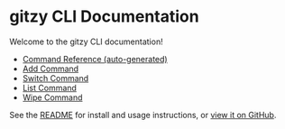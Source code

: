 # gitzy CLI Documentation

Welcome to the gitzy CLI documentation!

- [Command Reference (auto-generated)](cli/gitzy.md)
- [Add Command](cli/gitzy_add.md)
- [Switch Command](cli/gitzy_switch.md)
- [List Command](cli/gitzy_list.md)
- [Wipe Command](cli/gitzy_wipe.md)

See the [README](../README.md) for install and usage instructions, or [view it on GitHub](https://github.com/gh0stfrk/gitzy#readme).
